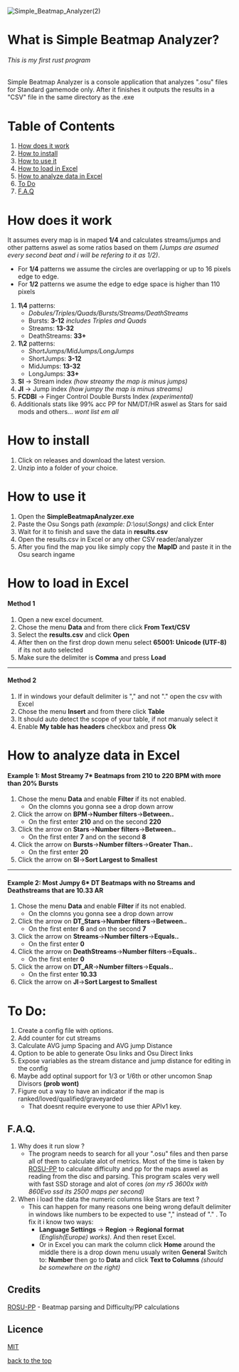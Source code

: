 ![Simple_Beatmap_Analyzer(2)](https://github.com/Raregendary/SimpleBeatmapAnalyzer/assets/71941668/8e3e4fe2-021f-4281-ad38-7c25224fcf90)

# What is Simple Beatmap Analyzer?
###### This is my first rust program
Simple Beatmap Analyzer is a console application that analyzes ".osu" files for Standard gamemode only. After it finishes it outputs the results in a "CSV" file in the same directory as the .exe
# Table of Contents
1. [How does it work](#how-does-it-work)
1. [How to install](#how-to-install)
1. [How to use it](#how-to-use-it)
1. [How to load in Excel](#how-to-load-in-excel)
1. [How to analyze data in Excel](#how-to-analyze-data-in-excel)
1. [To Do](#to-do)
1. [F.A.Q](#faq)


# How does it work
It assumes every map is in maped **1/4** and calculates streams/jumps and other patterns aswel as some ratios based on them *(Jumps are asumed every second beat and i will be refering to it as 1/2)*.
* For **1/4** patterns we assume the circles are overlapping or up to 16 pixels edge to edge.
* For **1/2** patterns we asume the edge to edge space is higher than 110 pixels
1. **1\4** patterns:
	* *Dobules/Triples/Quads/Bursts/Streams/DeathStreams*
	* Bursts:      **3-12** *includes Triples and Quads*
	* Streams:	**13-32**
	* DeathStreams: **33+**
1. **1\2** patterns:
	* *ShortJumps/MidJumps/LongJumps*
	* ShortJumps:  **3-12**
	* MidJumps: **13-32**
	* LongJumps: **33+**
1. **SI** -> Stream index *(how streamy the map is minus jumps)*
1. **JI** -> Jump index *(how jumpy the map is minus streams)*
1. **FCDBI** -> Finger Control Double Bursts Index *(experimental)*
1. Additionals stats like 99% acc PP for NM/DT/HR aswel as Stars for said mods and others... *wont list em all*
# How to install
1. Click on releases and download the latest version.
1. Unzip into a folder of your choice.

# How to use it
1. Open the **SimpleBeatmapAnalyzer.exe**
1. Paste the Osu Songs path *(example: D:\osu\Songs)* and click Enter
1. Wait for it to finish and save the data in **results.csv**
1. Open the results.csv in Excel or any other CSV reader/analyzer
1. After you find the map you like simply copy the **MapID** and paste it in the Osu search ingame

# How to load in Excel
#### Method 1
1. Open a new excel document.
1. Chose the menu **Data** and from there click **From Text/CSV**
1. Select the **results.csv** and click **Open**
1. After then on the first drop down menu select **65001: Unicode (UTF-8)** if its not auto selected
1. Make sure the delimiter is **Comma** and press **Load**
---
#### Method 2
1. If in windows your default delimiter is "," and not "." open the csv with Excel
1. Chose the menu **Insert** and from there click **Table**
1. It should auto detect the scope of your table, if not manualy select it
1. Enable **My table has headers** checkbox and press **Ok**

# How to analyze data in Excel
#### Example 1: Most Streamy 7\*  Beatmaps from 210 to 220 BPM with more than 20% Bursts
1.  Chose the menu **Data** and enable **Filter** if its not enabled.
	* On the clomns you gonna see a drop down arrow
1. Click the arrow on **BPM**->**Number filters**->**Between..**
	* On the first enter **210** and on the second **220**
1. Click the arrow on **Stars**->**Number filters**->**Between..**
	* On the first enter **7** and on the second **8**
1. Click the arrow on **Bursts**->**Number filters**->**Greater Than..**
	* On the first enter **20**
1. Click the arrow on **SI**->**Sort Largest to Smallest**
---
#### Example 2: Most Jumpy 6\* DT Beatmaps with no Streams and Deathstreams that are 10.33 AR
1.  Chose the menu **Data** and enable **Filter** if its not enabled.
	* On the clomns you gonna see a drop down arrow
1. Click the arrow on **DT_Stars**->**Number filters**->**Between..**
	* On the first enter **6** and on the second **7**
1. Click the arrow on **Streams**->**Number filters**->**Equals..**
	* On the first enter **0**
1. Click the arrow on **DeathStreams**->**Number filters**->**Equals..**
	* On the first enter **0**
1. Click the arrow on **DT_AR**->**Number filters**->**Equals..**
	* On the first enter **10.33**
1. Click the arrow on **JI**->**Sort Largest to Smallest**

# To Do:
1. Create a config file with options.
1. Add counter for cut streams
1. Calculate AVG jump Spacing and AVG jump Distance
1. Option to be able to generate Osu links and Osu Direct links
1. Expose variables as the stream distance and jump distance for editing in the config
1. Maybe add optinal support for 1/3 or 1/6th or other uncomon Snap Divisors **(prob wont)**
1. Figure out a way to have an indicator if the map is ranked/loved/qualified/graveyarded
	* That doesnt require everyone to use thier APIv1 key.
## F.A.Q.
1. Why does it run slow ?
	* The program needs to search for all your ".osu" files and then parse all of them to calculate alot of metrics. Most of the time is taken by [ROSU-PP](https://github.com/MaxOhn/rosu-pp) to calculate difficulty and pp for the maps aswel as reading from the disc and parsing. This program scales very well with fast SSD storage and alot of cores *(on my r5 3600x with 860Evo ssd its 2500 maps per second)*
1. When i load the data the numeric columns like Stars are text ?
	* This can happen for many reasons one being wrong default delimiter in windows like numbers to be expected to use "," instead of "." . To fix it i know two ways:
		* **Language Settings** -> **Region** -> **Regional format** *(English(Europe) works)*. And then reset Excel.
		* Or in Excel you can mark the column click **Home** around the middle there is a drop down menu usualy writen **General** Switch to: **Number** then go to **Data** and click **Text to Columns** *(should be somewhere on the right)*
## Credits
[ROSU-PP](https://github.com/MaxOhn/rosu-pp) - Beatmap parsing and Difficulty/PP calculations
## Licence
[MIT](https://www.mit.edu/~amini/LICENSE.md)

[back to the top](#what-is-simple-beatmap-analyzer)